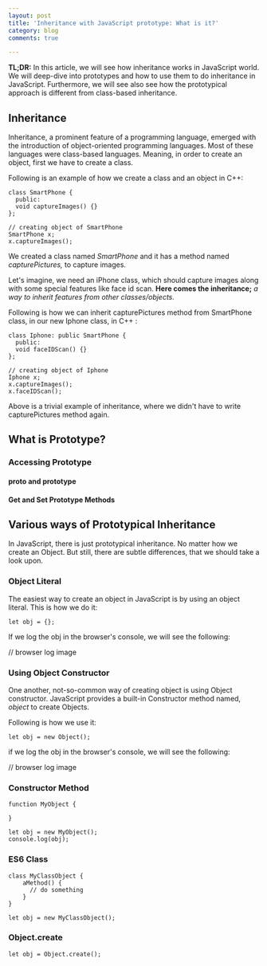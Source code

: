```yaml
---
layout: post
title: 'Inheritance with JavaScript prototype: What is it?'
category: blog
comments: true

---
```

**TL;DR:** In this article, we will see how inheritance works in JavaScript world. We will deep-dive into prototypes and how to use them to do inheritance in JavaScript. Furthermore, we will see also see how the prototypical approach is different from class-based inheritance.

## Inheritance

Inheritance, a prominent feature of a programming language, emerged with the introduction of object-oriented programming languages. Most of these languages were class-based languages. Meaning, in order to create an object, first we have to create a class.

Following is an example of how we create a class and an object in C++: 

    class SmartPhone {
      public:
      void captureImages() {}
    };
    
    // creating object of SmartPhone
    SmartPhone x;
    x.captureImages();
    

We created a class named _SmartPhone_ and it has a method named _capturePictures,_ to capture images.

Let's imagine, we need an iPhone class, which should capture images along with some special features like face id scan. **Here comes the inheritance;** _a way to inherit features from other classes/objects._ 

Following is how we can inherit capturePictures method from SmartPhone class, in our new Iphone class, in C++ :

    class Iphone: public SmartPhone {
      public:
      void faceIDScan() {}
    };
    
    // creating object of Iphone
    Iphone x;
    x.captureImages();
    x.faceIDScan();

Above is a trivial example of inheritance, where we didn't have to write capturePictures method again.

## What is Prototype?

### Accessing Prototype

#### **proto** and prototype

#### Get and Set Prototype Methods

## Various ways of Prototypical Inheritance

In JavaScript, there is just prototypical inheritance. No matter how we create an Object. But still, there are subtle differences, that we should take a look upon. 

### Object Literal

The easiest way to create an object in JavaScript is by using an object literal. This is how we do it:

    let obj = {}; 

If we log the obj in the browser's console, we will see the following:

// browser log image

### Using Object Constructor

One another, not-so-common way of creating object is using Object constructor. JavaScript provides a built-in Constructor method named, _object_ to create Objects.

Following is how we use it:

    let obj = new Object();

if we log the obj in the browser's console, we will  see the following:

// browser log image

### Constructor Method

    function MyObject {
    
    }
    
    let obj = new MyObject();
    console.log(obj);

### ES6 Class

    class MyClassObject {
    	aMethod() {
          // do something
        }
    }
    
    let obj = new MyClassObject();

### Object.create

    let obj = Object.create();
